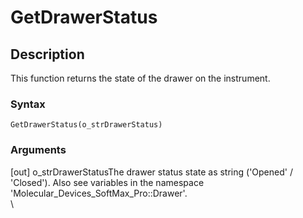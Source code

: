 # GetDrawerStatus

## Description

This function returns the state of the drawer on the instrument.

### Syntax

```
GetDrawerStatus(o_strDrawerStatus)
```

### Arguments

\[out] o\_strDrawerStatusThe drawer status state as string ('Opened' / 'Closed'). Also see variables in the namespace 'Molecular\_Devices\_SoftMax\_Pro::Drawer'.\
\

